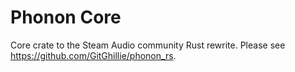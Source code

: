 # Phonon Core

Core crate to the Steam Audio community Rust rewrite.
Please see https://github.com/GitGhillie/phonon_rs.
